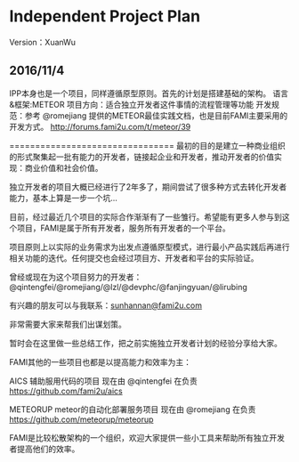 # Independent Project Plan 
Version：XuanWu


2016/11/4
------------------------------

IPP本身也是一个项目，同样遵循原型原则。首先的计划是搭建基础的架构。
语言&框架:METEOR
项目方向：适合独立开发者这件事情的流程管理等功能
开发规范：参考 @romejiang 提供的METEOR最佳实践文档，也是目前FAMI主要采用的开发方式。
http://forums.fami2u.com/t/meteor/39

================================
最初的目的是建立一种商业组织的形式聚集起一批有能力的开发者，链接起企业和开发者，推动开发者的价值实现：商业价值和社会价值。

独立开发者的项目大概已经进行了2年多了，期间尝试了很多种方式去转化开发者能力，基本上算是一步一个坑...

目前，经过最近几个项目的实际合作渐渐有了一些雏行。希望能有更多人参与到这个项目，FAMI是属于所有开发者，服务所有开发者的一个平台。

项目原则上以实际的业务需求为出发点遵循原型模式，进行最小产品实践后再进行相关功能的迭代。任何提交也会经过项目方、开发者和平台的实际验证。

曾经或现在为这个项目努力的开发者：@qintengfei/@romejiang/@lzl/@devphc/@fanjingyuan/@lirubing

有兴趣的朋友可以与我联系：sunhannan@fami2u.com

非常需要大家来帮我们出谋划策。

暂时会在这里做一些总结工作，把之前实施独立开发者计划的经验分享给大家。

FAMI其他的一些项目也都是以提高能力和效率为主：

AICS 辅助服用代码的项目 现在由 @qintengfei 在负责 
https://github.com/fami2u/aics

METEORUP meteor的自动化部署服务项目 现在由 @romejiang 在负责
https://github.com/meteorup/meteorup


FAMI是比较松散架构的一个组织，欢迎大家提供一些小工具来帮助所有独立开发者提高他们的效率。